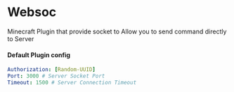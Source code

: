 # Websoc
Minecraft Plugin that provide socket to Allow you to send command directly to Server

<h4>Default Plugin config</h4>

```yml
Authorization: [Random-UUID]
Port: 3000 # Server Socket Port
Timeout: 1500 # Server Connection Timeout
```

<!-- <h4>Node.js client example</h4>

```js
var net = require('net'), Socket = net.Socket;
var socket = new Socket()
var package = `Authorization: [Authorization_Token]
               Command: kick boon4681`
socket.on('connect', function () {
    socket.write(package)
    socket.end()
});
socket.setTimeout(5000);
socket.on('timeout', function () { socket.destroy(); });
socket.on('error', function (exception) { });
socket.on('close', function (exception) { });
socket.on('data', function (a) {
    console.log(Buffer.from(a).toString("utf-8"))
    socket.destroy();
})
socket.connect(3000, "localhost");
```
 -->
